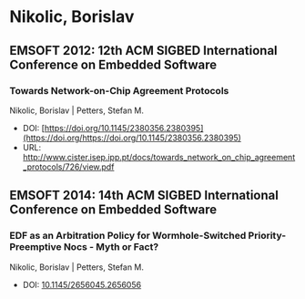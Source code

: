 # Nikolic, Borislav

## EMSOFT 2012: 12th ACM SIGBED International Conference on Embedded Software

### Towards Network-on-Chip Agreement Protocols
Nikolic, Borislav | Petters, Stefan M.
* DOI: [https://doi.org/10.1145/2380356.2380395](https://doi.org/https://doi.org/10.1145/2380356.2380395)
* URL: <http://www.cister.isep.ipp.pt/docs/towards_network_on_chip_agreement_protocols/726/view.pdf>

## EMSOFT 2014: 14th ACM SIGBED International Conference on Embedded Software

### EDF as an Arbitration Policy for Wormhole-Switched Priority-Preemptive Nocs - Myth or Fact?
Nikolic, Borislav | Petters, Stefan M.
* DOI: [10.1145/2656045.2656056](https://doi.org/10.1145/2656045.2656056)

